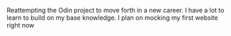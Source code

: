 Reattempting the Odin project to move forth in a new career.  I have a lot to learn to build on my base knowledge.  I plan on mocking my first website right now